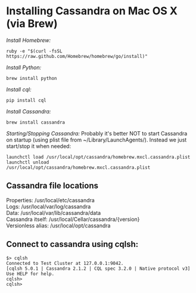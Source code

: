 # Installing Cassandra on Mac OS X (via Brew)

*Install Homebrew:*
```
ruby -e "$(curl -fsSL https://raw.github.com/Homebrew/homebrew/go/install)"
```
*Install Python:*
```
brew install python
```
*Install cql:*
```
pip install cql
```
*Install Cassandra:*
```
brew install cassandra
```
*Starting/Stopping Cassandra:*
Probably it's better NOT to start Cassandra on startup (using plist file from ~/Library/LaunchAgents/). Instead we just start/stop it when needed:
```
launchctl load /usr/local/opt/cassandra/homebrew.mxcl.cassandra.plist
launchctl unload /usr/local/opt/cassandra/homebrew.mxcl.cassandra.plist
```

Cassandra file locations
------------------------
Properties: /usr/local/etc/cassandra  
Logs: /usr/local/var/log/cassandra  
Data: /usr/local/var/lib/cassandra/data  
Cassandra itself: /usr/local/Cellar/cassandra/{version}   
Versionless alias: /usr/local/opt/cassandra    

Connect to cassandra using cqlsh:
------------------------------------------
```
$> cqlsh
Connected to Test Cluster at 127.0.0.1:9042.
[cqlsh 5.0.1 | Cassandra 2.1.2 | CQL spec 3.2.0 | Native protocol v3]
Use HELP for help.
cqlsh>
cqlsh>
```
